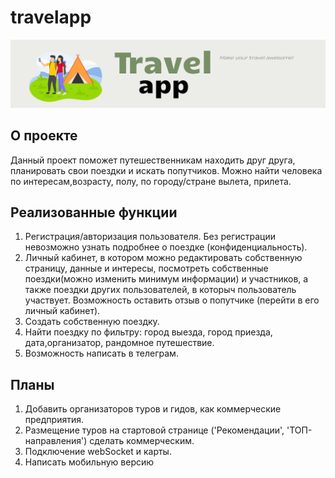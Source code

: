 # travelapp
![Header](https://github.com/Bean05/travelapp/blob/main/readme/travelapp.png)

## О проекте
Данный проект поможет путешественникам находить друг друга, планировать свои поездки и искать попутчиков. Можно найти человека по интересам,возрасту, полу, по городу/стране вылета, прилета.

## Реализованные функции
1. Регистрация/авторизация пользователя. Без регистрации невозможно узнать подробнее о поездке (конфиденциальность).
2. Личный кабинет, в котором можно редактировать собственную страницу, данные и интересы, посмотреть собственные поездки(можно изменить минимум информации) и участников, а также поездки других пользователей, в которыч пользователь участвует. Возможность оставить отзыв о попутчике (перейти в его личный кабинет).
4. Создать собственную поездку.
5. Найти поездку по фильтру: город выезда, город приезда, дата,организатор, рандомное путешествие.
6. Возможность написать в телеграм.

## Планы
1. Добавить организаторов туров и гидов, как коммерческие предприятия.
2. Размещение туров на стартовой странице ('Рекомендации', 'ТОП-направления') сделать коммерческим.
3. Подключение webSocket и карты.
4. Написать мобильную версию